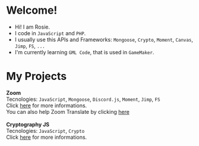 #  Welcome!
- Hi! I am Rosie.
- I code in `JavaScript` and `PHP`.
- I usually use this APIs and Frameworks: `Mongoose`, `Crypto`, `Moment`, `Canvas`, `Jimp`, `FS`, `...`
- I'm currently learning ``GML Code``, that is used in ``GameMaker``.

# My Projects

**Zoom** \
Tecnologies: `JavaScript`, `Mongoose`, `Discord.js`, `Moment`, `Jimp`, `FS`\
Click [here](https://website-zoom.glitch.me) for more informations.<br>
You can also help Zoom Translate by clicking [here](https://github.com/lovellyrosie/zoom-translate)
<br>
<br>
**Cryptography JS** \
Tecnologies: `JavaScript`, `Crypto`\
Click [here](https://github.com/lovellyrosie/cryptography-js) for more informations.
<br>
<br>
